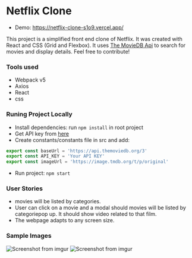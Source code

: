 # Netflix Clone

- Demo: https://netflix-clone-s1o9.vercel.app/

This project is a simplified front end clone of Netflix. It was created with React and CSS (Grid and Flexbox). It uses [The MovieDB Api](https://www.themoviedb.org/documentation/api) to search for movies and display details. Feel free to contribute!


### Tools used

- Webpack v5
- Axios
- React
- css


### Runing Project Locally

- Install dependencies: run `npm install` in root project
- Get API key from [here](https://www.themoviedb.org/documentation/api)
- Create constants/constants file in src and add:
 ```javascript
export const baseUrl = 'https://api.themoviedb.org/3'
export const API_KEY = 'Your API KEY'
export const imageUrl = 'https://image.tmdb.org/t/p/original'
``` 
- Run project: `npm start`

### User Stories

- movies will be listed by categories.
- User can click on a movie and a modal should movies will be listed by categoriepop up. It should show video related to that film.
- The webpage adapts to any screen size.
### Sample Images

![Screenshot from imgur](https://imgur.com/GVWzpRm.jpg)
![Screenshot from imgur](https://imgur.com/PmtbbqA.jpg)
